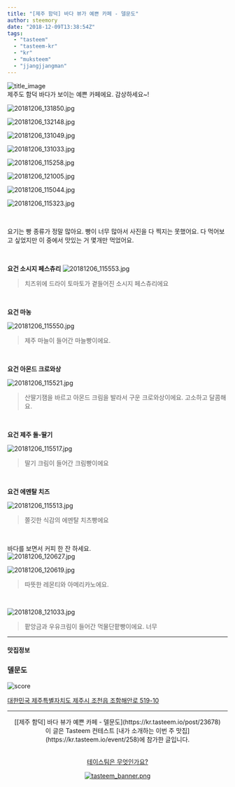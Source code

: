 ```yaml
---
title: "[제주 함덕] 바다 뷰가 예쁜 카페 - 델문도"
author: steemory
date: "2018-12-09T13:38:54Z"
tags:
  - "tasteem"
  - "tasteem-kr"
  - "kr"
  - "muksteem"
  - "jjangjjangman"
---
```

![title_image](https://static.tasteem.io/uploads/3843/post/23678/content_2edfd1b8-3227-4512-824a-a9f31d97a8f2.jpeg)
<br/>
제주도 함덕 바다가 보이는 예쁜 카페에요. 감상하세요~!

![20181206_131850.jpg](https://static.tasteem.io/uploads/image/image/115162/1066bfc4-22ad-4868-8ae7-3be65b7a2190.jpeg)

![20181206_132148.jpg](https://static.tasteem.io/uploads/image/image/115161/1066bfc4-22ad-4868-8ae7-3be65b7a2190.jpeg)

![20181206_131049.jpg](https://static.tasteem.io/uploads/image/image/115163/913bc193-fc09-4c56-830d-cd2b9745223f.jpeg)


![20181206_131033.jpg](https://static.tasteem.io/uploads/image/image/115164/913bc193-fc09-4c56-830d-cd2b9745223f.jpeg)


![20181206_115258.jpg](https://static.tasteem.io/uploads/image/image/115166/1066bfc4-22ad-4868-8ae7-3be65b7a2190.jpeg)


![20181206_121005.jpg](https://static.tasteem.io/uploads/image/image/115165/1066bfc4-22ad-4868-8ae7-3be65b7a2190.jpeg)

![20181206_115044.jpg](https://static.tasteem.io/uploads/image/image/115167/913bc193-fc09-4c56-830d-cd2b9745223f.jpeg)


![20181206_115323.jpg](https://static.tasteem.io/uploads/image/image/115173/913bc193-fc09-4c56-830d-cd2b9745223f.jpeg)

<br>

요기는 빵 종류가 정말 많아요. 빵이 너무 많아서 사진을 다 찍지는 못했어요. 다 먹어보고 싶었지만 이 중에서 맛있는 거 몇개만 먹었어요.

<br>

**요건 소시지 페스츄리**
![20181206_115553.jpg](https://static.tasteem.io/uploads/image/image/115174/913bc193-fc09-4c56-830d-cd2b9745223f.jpeg)
> 치즈위에 드라이 토마토가 곁들어진 소시지 페스츄리에요

<br>

**요건 마농**

![20181206_115550.jpg](https://static.tasteem.io/uploads/image/image/115175/913bc193-fc09-4c56-830d-cd2b9745223f.jpeg)
> 제주 마늘이 들어간 마늘빵이에요.

<br>


**요건 아몬드 크로와상**

![20181206_115521.jpg](https://static.tasteem.io/uploads/image/image/115176/1066bfc4-22ad-4868-8ae7-3be65b7a2190.jpeg)
> 산딸기잼을 바르고 아몬드 크림을 발라서 구운 크로와상이에요. 고소하고 달콤해요.

<br>


**요건 제주 돌-딸기**

![20181206_115517.jpg](https://static.tasteem.io/uploads/image/image/115177/1066bfc4-22ad-4868-8ae7-3be65b7a2190.jpeg)
> 딸기 크림이 들어간 크림빵이에요

<br>


**요건 에멘탈 치즈**

![20181206_115513.jpg](https://static.tasteem.io/uploads/image/image/115178/913bc193-fc09-4c56-830d-cd2b9745223f.jpeg)
> 쫄깃한 식감의 에멘탈 치츠빵에요

<br>

바다를 보면서 커피 한 잔 하세요.<br>
![20181206_120627.jpg](https://static.tasteem.io/uploads/image/image/115179/1066bfc4-22ad-4868-8ae7-3be65b7a2190.jpeg)

![20181206_120619.jpg](https://static.tasteem.io/uploads/image/image/115180/1066bfc4-22ad-4868-8ae7-3be65b7a2190.jpeg)
>  따뜻한 레몬티와 아메리카노에요.

<br>

![20181208_121033.jpg](https://static.tasteem.io/uploads/image/image/115181/1066bfc4-22ad-4868-8ae7-3be65b7a2190.jpeg)

> 팥앙금과 우유크림이 들어간 먹물단팥빵이에요. 너무 

---------------------
#### 맛집정보
### 델문도
![score](https://static.tasteem.io/images/steem/1Crowns.png)

[대한민국 제주특별자치도 제주시 조천읍 조함해안로 519-10](https://kr.tasteem.io/post/23678#map)

-----------------------------------------
<center>[[제주 함덕] 바다 뷰가 예쁜 카페 - 델문도](https://kr.tasteem.io/post/23678)
<br/>이 글은 Tasteem 컨테스트
 [내가 소개하는  이번 주 맛집](https://kr.tasteem.io/event/258)에 참가한 글입니다.

<br/>[테이스팀은 무엇인가요?](https://kr.tasteem.io/about)

[![tasteem_banner.png](https://static.tasteem.io/images/tasteem_banner_v3.png)](https://kr.tasteem.io)</center>